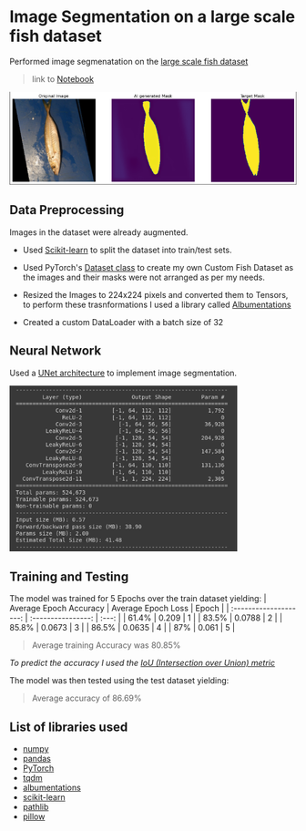 # Image Segmentation on a large scale fish dataset

Performed image segmenatation on the [large scale fish dataset](https://www.kaggle.com/crowww/a-large-scale-fish-dataset)

> link to [Notebook](https://colab.research.google.com/drive/1G6RgulUFU3zwiI3HymGuTa6cOKNR2V0Z?usp=sharing)

<img src="./assets/ai-output.png">

## Data Preprocessing

Images in the dataset were already augmented.

- Used [Scikit-learn](https://scikit-learn.org/stable/) to split the dataset into train/test sets.

- Used PyTorch's [Dataset class](https://pytorch.org/tutorials/beginner/data_loading_tutorial.html) to create my own Custom Fish Dataset as the images and their masks were not arranged as per my needs.

- Resized the Images to 224x224 pixels and converted them to Tensors, to perform these trasnformations I used a library called [Albumentations](https://albumentations.ai/)

- Created a custom DataLoader with a batch size of 32

## Neural Network

Used a [UNet architecture](https://towardsdatascience.com/unet-line-by-line-explanation-9b191c76baf5) to implement image segmentation.

<img src="./assets/Unet-architecture.png" width = 400px>

## Training and Testing

The model was trained for 5 Epochs over the train dataset yielding:
| Average Epoch Accuracy | Average Epoch Loss | Epoch |
| :--------------------: | :----------------: | :---: |
| 61.4% | 0.209 | 1 |
| 83.5% | 0.0788 | 2 |
| 85.8% | 0.0673 | 3 |
| 86.5% | 0.0635 | 4 |
| 87% | 0.061 | 5 |

> Average training Accuracy was 80.85%

_To predict the accuracy I used the [IoU (Intersection over Union) metric](https://www.pyimagesearch.com/2016/11/07/intersection-over-union-iou-for-object-detection/)_

The model was then tested using the test dataset yielding:

> Average accuracy of 86.69%

## List of libraries used

- [numpy](https://numpy.org/)
- [pandas](https://pandas.pydata.org/)
- [PyTorch](https://pytorch.org/)
- [tqdm](https://tqdm.github.io/)
- [albumentations](https://albumentations.ai/)
- [scikit-learn](https://scikit-learn.org/stable/)
- [pathlib](https://pathlib.readthedocs.io/en/pep428/)
- [pillow](https://pillow.readthedocs.io/en/stable/)

